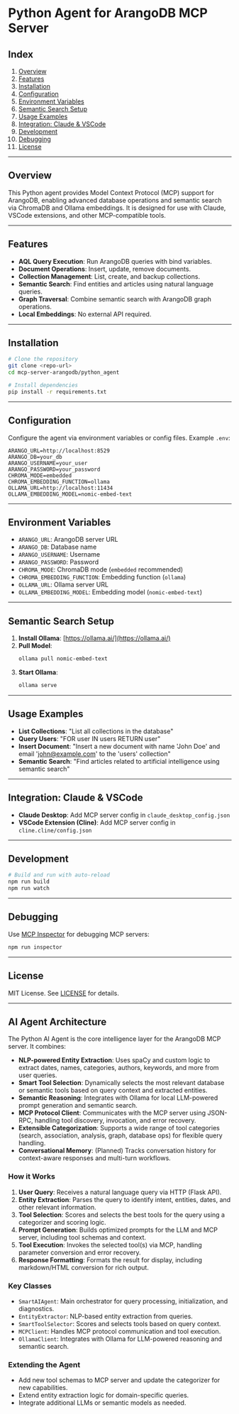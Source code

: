 # Python Agent for ArangoDB MCP Server

## Index

1. [Overview](#overview)
2. [Features](#features)
3. [Installation](#installation)
4. [Configuration](#configuration)
5. [Environment Variables](#environment-variables)
6. [Semantic Search Setup](#semantic-search-setup)
7. [Usage Examples](#usage-examples)
8. [Integration: Claude & VSCode](#integration-claude--vscode)
9. [Development](#development)
10. [Debugging](#debugging)
11. [License](#license)

---

## Overview

This Python agent provides Model Context Protocol (MCP) support for ArangoDB, enabling advanced database operations and semantic search via ChromaDB and Ollama embeddings. It is designed for use with Claude, VSCode extensions, and other MCP-compatible tools.

---

## Features

- **AQL Query Execution**: Run ArangoDB queries with bind variables.
- **Document Operations**: Insert, update, remove documents.
- **Collection Management**: List, create, and backup collections.
- **Semantic Search**: Find entities and articles using natural language queries.
- **Graph Traversal**: Combine semantic search with ArangoDB graph operations.
- **Local Embeddings**: No external API required.

---

## Installation

```bash
# Clone the repository
git clone <repo-url>
cd mcp-server-arangodb/python_agent

# Install dependencies
pip install -r requirements.txt
```

---

## Configuration

Configure the agent via environment variables or config files. Example `.env`:

```env
ARANGO_URL=http://localhost:8529
ARANGO_DB=your_db
ARANGO_USERNAME=your_user
ARANGO_PASSWORD=your_password
CHROMA_MODE=embedded
CHROMA_EMBEDDING_FUNCTION=ollama
OLLAMA_URL=http://localhost:11434
OLLAMA_EMBEDDING_MODEL=nomic-embed-text
```

---

## Environment Variables

- `ARANGO_URL`: ArangoDB server URL
- `ARANGO_DB`: Database name
- `ARANGO_USERNAME`: Username
- `ARANGO_PASSWORD`: Password
- `CHROMA_MODE`: ChromaDB mode (`embedded` recommended)
- `CHROMA_EMBEDDING_FUNCTION`: Embedding function (`ollama`)
- `OLLAMA_URL`: Ollama server URL
- `OLLAMA_EMBEDDING_MODEL`: Embedding model (`nomic-embed-text`)

---

## Semantic Search Setup

1. **Install Ollama**: [https://ollama.ai/](https://ollama.ai/)
2. **Pull Model**:
   ```bash
   ollama pull nomic-embed-text
   ```
3. **Start Ollama**:
   ```bash
   ollama serve
   ```

---

## Usage Examples

- **List Collections**: "List all collections in the database"
- **Query Users**: "FOR user IN users RETURN user"
- **Insert Document**: "Insert a new document with name 'John Doe' and email 'john@example.com' to the 'users' collection"
- **Semantic Search**: "Find articles related to artificial intelligence using semantic search"

---

## Integration: Claude & VSCode

- **Claude Desktop**: Add MCP server config in `claude_desktop_config.json`
- **VSCode Extension (Cline)**: Add MCP server config in `cline.cline/config.json`

---

## Development

```bash
# Build and run with auto-reload
npm run build
npm run watch
```

---

## Debugging

Use [MCP Inspector](https://github.com/modelcontextprotocol/inspector) for debugging MCP servers:

```bash
npm run inspector
```

---

## License

MIT License. See [LICENSE](../LICENSE) for details.

---

## AI Agent Architecture

The Python AI Agent is the core intelligence layer for the ArangoDB MCP server. It combines:

- **NLP-powered Entity Extraction**: Uses spaCy and custom logic to extract dates, names, categories, authors, keywords, and more from user queries.
- **Smart Tool Selection**: Dynamically selects the most relevant database or semantic tools based on query context and extracted entities.
- **Semantic Reasoning**: Integrates with Ollama for local LLM-powered prompt generation and semantic search.
- **MCP Protocol Client**: Communicates with the MCP server using JSON-RPC, handling tool discovery, invocation, and error recovery.
- **Extensible Categorization**: Supports a wide range of tool categories (search, association, analysis, graph, database ops) for flexible query handling.
- **Conversational Memory**: (Planned) Tracks conversation history for context-aware responses and multi-turn workflows.

### How it Works

1. **User Query**: Receives a natural language query via HTTP (Flask API).
2. **Entity Extraction**: Parses the query to identify intent, entities, dates, and other relevant information.
3. **Tool Selection**: Scores and selects the best tools for the query using a categorizer and scoring logic.
4. **Prompt Generation**: Builds optimized prompts for the LLM and MCP server, including tool schemas and context.
5. **Tool Execution**: Invokes the selected tool(s) via MCP, handling parameter conversion and error recovery.
6. **Response Formatting**: Formats the result for display, including markdown/HTML conversion for rich output.

### Key Classes
- `SmartAIAgent`: Main orchestrator for query processing, initialization, and diagnostics.
- `EntityExtractor`: NLP-based entity extraction from queries.
- `SmartToolSelector`: Scores and selects tools based on query context.
- `MCPClient`: Handles MCP protocol communication and tool execution.
- `OllamaClient`: Integrates with Ollama for LLM-powered reasoning and semantic search.

### Extending the Agent
- Add new tool schemas to MCP server and update the categorizer for new capabilities.
- Extend entity extraction logic for domain-specific queries.
- Integrate additional LLMs or semantic models as needed.
